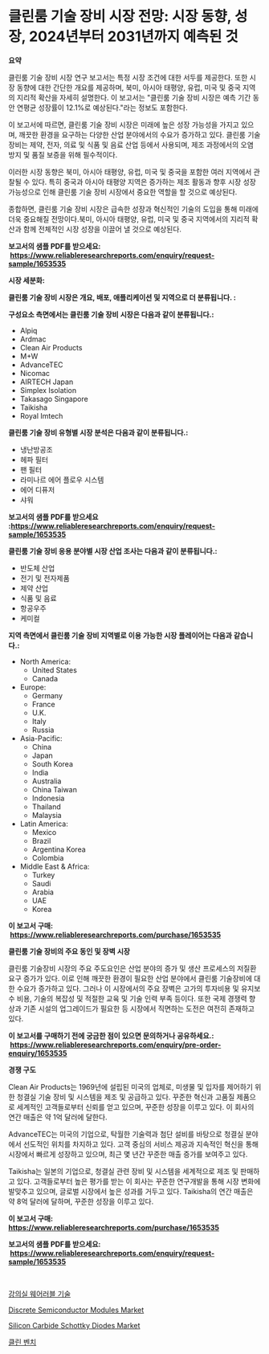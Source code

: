 <p><h1>클린룸 기술 장비 시장 전망: 시장 동향, 성장, 2024년부터 2031년까지 예측된 것</h1></p><p><strong>요약</strong></p>
<p><p>클린룸 기술 장비 시장 연구 보고서는 특정 시장 조건에 대한 서두를 제공한다. 또한 시장 동향에 대한 간단한 개요를 제공하며, 북미, 아시아 태평양, 유럽, 미국 및 중국 지역의 지리적 확산을 자세히 설명한다. 이 보고서는 "클린룸 기술 장비 시장은 예측 기간 동안 연평균 성장률이 12.1%로 예상된다."라는 정보도 포함한다.</p><p>이 보고서에 따르면, 클린룸 기술 장비 시장은 미래에 높은 성장 가능성을 가지고 있으며, 깨끗한 환경을 요구하는 다양한 산업 분야에서의 수요가 증가하고 있다. 클린룸 기술 장비는 제약, 전자, 의료 및 식품 및 음료 산업 등에서 사용되며, 제조 과정에서의 오염 방지 및 품질 보증을 위해 필수적이다.</p><p>이러한 시장 동향은 북미, 아시아 태평양, 유럽, 미국 및 중국을 포함한 여러 지역에서 관찰될 수 있다. 특히 중국과 아시아 태평양 지역은 증가하는 제조 활동과 향후 시장 성장 가능성으로 인해 클린룸 기술 장비 시장에서 중요한 역할을 할 것으로 예상된다.</p><p>종합하면, 클린룸 기술 장비 시장은 급속한 성장과 혁신적인 기술의 도입을 통해 미래에 더욱 중요해질 전망이다.북미, 아시아 태평양, 유럽, 미국 및 중국 지역에서의 지리적 확산과 함께 전체적인 시장 성장을 이끌어 낼 것으로 예상된다.</p></p>
<p><strong>보고서의 샘플 PDF를 받으세요: &nbsp;<a href="https://www.reliableresearchreports.com/enquiry/request-sample/1653535">https://www.reliableresearchreports.com/enquiry/request-sample/1653535</a></strong></p>
<p><strong>시장 세분화:</strong></p>
<p><strong> 클린룸 기술 장비 시장은 개요, 배포, 애플리케이션 및 지역으로 더 분류됩니다. :</strong></p>
<p><strong>구성요소 측면에서는 클린룸 기술 장비 시장은 다음과 같이 분류됩니다.:</strong></p>
<p><ul><li>Alpiq</li><li>Ardmac</li><li>Clean Air Products</li><li>M+W</li><li>AdvanceTEC</li><li>Nicomac</li><li>AIRTECH Japan</li><li>Simplex Isolation</li><li>Takasago Singapore</li><li>Taikisha</li><li>Royal Imtech</li></ul></p>
<p><strong> 클린룸 기술 장비 유형별 시장 분석은 다음과 같이 분류됩니다.:</strong></p>
<p><ul><li>냉난방공조</li><li>헤파 필터</li><li>팬 필터</li><li>라미나르 에어 플로우 시스템</li><li>에어 디퓨저</li><li>샤워</li></ul></p>
<p><strong>보고서의 샘플 PDF를 받으세요 :<a href="https://www.reliableresearchreports.com/enquiry/request-sample/1653535">https://www.reliableresearchreports.com/enquiry/request-sample/1653535</a></strong></p>
<p><strong> 클린룸 기술 장비 응용 분야별 시장 산업 조사는 다음과 같이 분류됩니다.:</strong></p>
<p><ul><li>반도체 산업</li><li>전기 및 전자제품</li><li>제약 산업</li><li>식품 및 음료</li><li>항공우주</li><li>케미컬</li></ul></p>
<p><strong>지역 측면에서 클린룸 기술 장비 지역별로 이용 가능한 시장 플레이어는 다음과 같습니다.:</strong></p>
<p><ul>
    <li>
        North America:
        <ul>
            <li>United States</li>
            <li>Canada</li>
        </ul>
    </li>
    <li>
        Europe:
        <ul>
            <li>Germany</li>
            <li>France</li>
            <li>U.K.</li>
            <li>Italy</li>
            <li>Russia</li>
        </ul>
    </li>
    <li>
        Asia-Pacific:
        <ul>
            <li>China</li>
            <li>Japan</li>
            <li>South Korea</li>
            <li>India</li>
            <li>Australia</li>
            <li>China Taiwan</li>
            <li>Indonesia</li>
            <li>Thailand</li>
            <li>Malaysia</li>
        </ul>
    </li>
    <li>
        Latin America:
        <ul>
            <li>Mexico</li>
            <li>Brazil</li>
            <li>Argentina Korea</li>
            <li>Colombia</li>
        </ul>
    </li>
    <li>
        Middle East & Africa:
        <ul>
            <li>Turkey</li>
            <li>Saudi</li>
            <li>Arabia</li>
            <li>UAE</li>
            <li>Korea</li>
        </ul>
    </li>
    </ul></p>
<p><strong>이 보고서 구매: &nbsp;<a href="https://www.reliableresearchreports.com/purchase/1653535">https://www.reliableresearchreports.com/purchase/1653535</a></strong></p>
<p><strong>클린룸 기술 장비의 주요 동인 및 장벽 시장</strong></p>
<p><p>클린룸 기술장비 시장의 주요 주도요인은 산업 분야의 증가 및 생산 프로세스의 저질환 요구 증가가 있다. 이로 인해 깨끗한 환경이 필요한 산업 분야에서 클린룸 기술장비에 대한 수요가 증가하고 있다. 그러나 이 시장에서의 주요 장벽은 고가의 투자비용 및 유지보수 비용, 기술의 복잡성 및 적절한 교육 및 기술 인력 부족 등이다. 또한 국제 경쟁력 향상과 기존 시설의 업그레이드가 필요한 등 시장에서 직면하는 도전은 여전히 존재하고 있다.</p></p>
<p><strong>이 보고서를 구매하기 전에 궁금한 점이 있으면 문의하거나 공유하세요.: &nbsp;<a href="https://www.reliableresearchreports.com/enquiry/pre-order-enquiry/1653535">https://www.reliableresearchreports.com/enquiry/pre-order-enquiry/1653535</a></strong></p>
<p><strong>경쟁 구도</strong></p>
<p><p>Clean Air Products는 1969년에 설립된 미국의 업체로, 미생물 및 입자를 제어하기 위한 청결실 기술 장비 및 시스템을 제조 및 공급하고 있다. 꾸준한 혁신과 고품질 제품으로 세계적인 고객들로부터 신뢰를 얻고 있으며, 꾸준한 성장을 이루고 있다. 이 회사의 연간 매출은 약 1억 달러에 달한다.</p><p>AdvanceTEC는 미국의 기업으로, 탁월한 기술력과 첨단 설비를 바탕으로 청결실 분야에서 선도적인 위치를 차지하고 있다. 고객 중심의 서비스 제공과 지속적인 혁신을 통해 시장에서 빠르게 성장하고 있으며, 최근 몇 년간 꾸준한 매출 증가를 보여주고 있다.</p><p>Taikisha는 일본의 기업으로, 청결실 관련 장비 및 시스템을 세계적으로 제조 및 판매하고 있다. 고객들로부터 높은 평가를 받는 이 회사는 꾸준한 연구개발을 통해 시장 변화에 발맞추고 있으며, 글로벌 시장에서 높은 성과를 거두고 있다. Taikisha의 연간 매출은 약 8억 달러에 달하며, 꾸준한 성장을 이루고 있다.</p></p>
<p><strong>이 보고서 구매: &nbsp; <a href="https://www.reliableresearchreports.com/purchase/1653535">https://www.reliableresearchreports.com/purchase/1653535</a></strong></p>
<p><strong>보고서의 샘플 PDF를 받으세요: &nbsp;<a href="https://www.reliableresearchreports.com/enquiry/request-sample/1653535">https://www.reliableresearchreports.com/enquiry/request-sample/1653535</a></strong><strong></strong></p>
<p>&nbsp;</p>
<p><p><a href="https://github.com/Penelolack456456/Market-Research-Report-List-1/blob/main/138961710893.md">강의실 웨어러블 기술</a></p><p><a href="https://github.com/Sinjinluong3e0awx2m195k76/Market-Research-Report-List-1/blob/main/discrete-semiconductor-modules-market.md">Discrete Semiconductor Modules Market</a></p><p><a href="https://github.com/shotows/Market-Research-Report-List-2/blob/main/silicon-carbide-schottky-diodes-market.md">Silicon Carbide Schottky Diodes Market</a></p><p><a href="https://github.com/darrellockm3ytan895656/Market-Research-Report-List-1/blob/main/972489310894.md">클린 벤치</a></p></p>